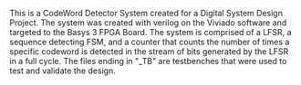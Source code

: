 This is a CodeWord Detector System created for a Digital System Design Project. The system was created with verilog on the Viviado software and targeted to the Basys 3 FPGA Board.
The system is comprised of a LFSR, a sequence detecting FSM, and a counter that counts the number of times a specific codeword is detected in the stream of bits generated by the LFSR in a full cycle.
The files ending in "_TB" are testbenches that were used to test and validate the design.

